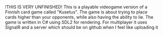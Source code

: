 !THIS IS VERY UNFINISHED!
This is a playable videogame version of a Finnish card game called "Kusetus". The game is about trying to place cards higher than your opponents, while also having the ability to lie. The game is written in C# using SDL2 for rendering. For multiplayer it uses SignalR and a server which should be on github when I feel like uploading it
